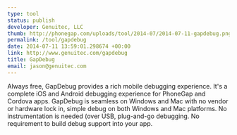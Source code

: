 ```yaml
--- 
type: tool
status: publish
developer: Genuitec, LLC
thumb: http://phonegap.com/uploads/tool/2014-07/2014-07-11-gapdebug.png
permalink: /tool/gapdebug
date: 2014-07-11 13:59:01.298674 +00:00
link: http://www.genuitec.com/gapdebug
title: GapDebug
email: jason@genuitec.com
---
```


Always free, GapDebug provides a rich mobile debugging experience. It's a complete iOS and Android debugging experience for PhoneGap and Cordova apps. GapDebug is seamless on Windows and Mac with no vendor or hardware lock in, simple debug on both Windows and Mac platforms. No instrumentation is needed (over USB, plug-and-go debugging. No requirement to build debug support into your app.
